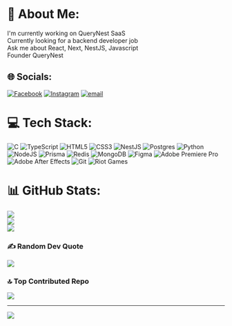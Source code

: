 # 💫 About Me:
I'm currently working on QueryNest SaaS<br>Currently looking for a backend developer job<br>Ask me about React, Next, NestJS, Javascript<br>Founder QueryNest


## 🌐 Socials:
[![Facebook](https://img.shields.io/badge/Facebook-%231877F2.svg?logo=Facebook&logoColor=white)](https://facebook.com/basantalovesjs) [![Instagram](https://img.shields.io/badge/Instagram-%23E4405F.svg?logo=Instagram&logoColor=white)](https://instagram.com/basantalovesjs) [![email](https://img.shields.io/badge/Email-D14836?logo=gmail&logoColor=white)](mailto:basantaparajuli.11@gmail.com) 

# 💻 Tech Stack:
![C](https://img.shields.io/badge/c-%2300599C.svg?style=for-the-badge&logo=c&logoColor=white) ![TypeScript](https://img.shields.io/badge/typescript-%23007ACC.svg?style=for-the-badge&logo=typescript&logoColor=white) ![HTML5](https://img.shields.io/badge/html5-%23E34F26.svg?style=for-the-badge&logo=html5&logoColor=white) ![CSS3](https://img.shields.io/badge/css3-%231572B6.svg?style=for-the-badge&logo=css3&logoColor=white) ![NestJS](https://img.shields.io/badge/nestjs-%23E0234E.svg?style=for-the-badge&logo=nestjs&logoColor=white) ![Postgres](https://img.shields.io/badge/postgres-%23316192.svg?style=for-the-badge&logo=postgresql&logoColor=white) ![Python](https://img.shields.io/badge/python-3670A0?style=for-the-badge&logo=python&logoColor=ffdd54) ![NodeJS](https://img.shields.io/badge/node.js-6DA55F?style=for-the-badge&logo=node.js&logoColor=white) ![Prisma](https://img.shields.io/badge/Prisma-3982CE?style=for-the-badge&logo=Prisma&logoColor=white) ![Redis](https://img.shields.io/badge/redis-%23DD0031.svg?style=for-the-badge&logo=redis&logoColor=white) ![MongoDB](https://img.shields.io/badge/MongoDB-%234ea94b.svg?style=for-the-badge&logo=mongodb&logoColor=white) ![Figma](https://img.shields.io/badge/figma-%23F24E1E.svg?style=for-the-badge&logo=figma&logoColor=white) ![Adobe Premiere Pro](https://img.shields.io/badge/Adobe%20Premiere%20Pro-9999FF.svg?style=for-the-badge&logo=Adobe%20Premiere%20Pro&logoColor=white) ![Adobe After Effects](https://img.shields.io/badge/Adobe%20After%20Effects-9999FF.svg?style=for-the-badge&logo=Adobe%20After%20Effects&logoColor=white) ![Git](https://img.shields.io/badge/git-%23F05033.svg?style=for-the-badge&logo=git&logoColor=white) ![Riot Games](https://img.shields.io/badge/riotgames-D32936.svg?style=for-the-badge&logo=riotgames&logoColor=white)
# 📊 GitHub Stats:
![](https://github-readme-stats.vercel.app/api?username=basantaisg&theme=dark&hide_border=false&include_all_commits=false&count_private=false)<br/>
![](https://nirzak-streak-stats.vercel.app/?user=basantaisg&theme=dark&hide_border=false)<br/>
![](https://github-readme-stats.vercel.app/api/top-langs/?username=basantaisg&theme=dark&hide_border=false&include_all_commits=false&count_private=false&layout=compact)

### ✍️ Random Dev Quote
![](https://quotes-github-readme.vercel.app/api?type=horizontal&theme=radical)

### 🔝 Top Contributed Repo
![](https://github-contributor-stats.vercel.app/api?username=basantaisg&limit=5&theme=dark&combine_all_yearly_contributions=true)

---
[![](https://visitcount.itsvg.in/api?id=basantaisg&icon=0&color=0)](https://visitcount.itsvg.in)

<!-- Proudly created with GPRM ( https://gprm.itsvg.in ) -->
